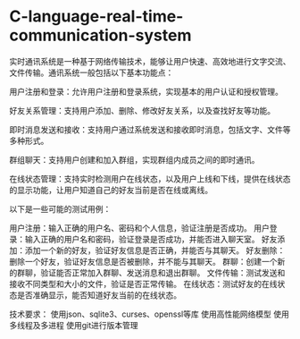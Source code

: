 # C-language-real-time-communication-system

实时通讯系统是一种基于网络传输技术，能够让用户快速、高效地进行文字交流、文件传输。通讯系统一般包括以下基本功能点：

用户注册和登录：允许用户注册和登录系统，实现基本的用户认证和授权管理。

好友关系管理：支持用户添加、删除、修改好友关系，以及查找好友等功能。

即时消息发送和接收：支持用户通过系统发送和接收即时消息，包括文字、文件等多种形式。

群组聊天：支持用户创建和加入群组，实现群组内成员之间的即时通讯。

在线状态管理：支持实时检测用户在线状态，以及用户上线和下线，提供在线状态的显示功能，让用户知道自己的好友当前是否在线或离线。

以下是一些可能的测试用例：

用户注册：输入正确的用户名、密码和个人信息，验证注册是否成功。
用户登录：输入正确的用户名和密码，验证登录是否成功，并能否进入聊天室。
好友添加：添加一个新的好友，验证好友信息是否正确，并能否与其聊天。
好友删除：删除一个好友，验证好友信息是否被删除，并不能与其聊天。
群聊：创建一个新的群聊，验证能否正常加入群聊、发送消息和退出群聊。
文件传输：测试发送和接收不同类型和大小的文件，验证是否正常传输。
在线状态：测试好友的在线状态是否准确显示，能否知道好友当前的在线状态。


技术要求：
使用json、sqlite3、curses、openssl等库
使用高性能网络模型
使用多线程及多进程
使用git进行版本管理

